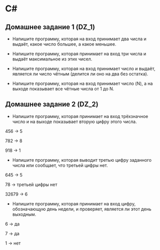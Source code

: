 # С#
## Домашнее задание 1 (DZ_1)
* Напишите программу, которая на вход принимает два числа и выдаёт, какое число большее, а какое меньшее.

* Напишите программу, которая принимает на вход три числа и выдаёт максимальное из этих чисел.

* Напишите программу, которая на вход принимает число и выдаёт, является ли число чётным (делится ли оно на два без остатка).

* Напишите программу, которая на вход принимает число (N), а на выходе показывает все чётные числа от 1 до N.

## Домашнее задание 2 (DZ_2)

* Напишите программу, которая принимает на вход трёхзначное число и на выходе показывает вторую цифру этого числа.

456 -> 5

782 -> 8

918 -> 1

* Напишите программу, которая выводит третью цифру заданного числа или сообщает, что третьей цифры нет.

645 -> 5

78 -> третьей цифры нет

32679 -> 6

* Напишите программу, которая принимает на вход цифру, обозначающую день недели, и проверяет, является ли этот день выходным.

6 -> да

7 -> да

1 -> нет